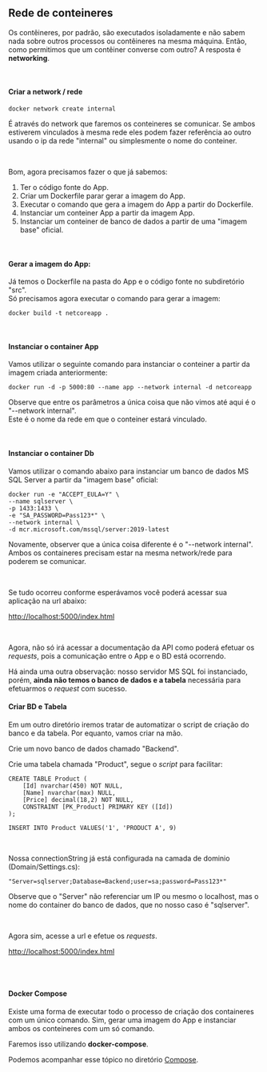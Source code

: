 ## Rede de conteineres

Os contêineres, por padrão, são executados isoladamente e não sabem nada sobre outros processos ou contêineres na mesma máquina. Então, como permitimos que um contêiner converse com outro? A resposta é **networking**.


<br>

#### Criar a network / rede
```
docker network create internal

```
É através do network que faremos os conteineres se comunicar. Se ambos estiverem vinculados à mesma rede eles podem fazer referência ao outro usando o ip da rede "internal" ou simplesmente o nome do conteiner. 


<br>

Bom, agora precisamos fazer o que já sabemos: 

1. Ter o código fonte do App.
2. Criar um Dockerfile parar gerar a imagem do App.
3. Executar o comando que gera a imagem do App a partir do Dockerfile.
4. Instanciar um conteiner App a partir da imagem App.
5. Instanciar um conteiner de banco de dados a partir de uma "imagem base" oficial.

<br>

#### Gerar a imagem do App:
Já temos o Dockerfile na pasta do App e o código fonte no subdiretório "src".  
Só precisamos agora executar o comando para gerar a imagem:  
```
docker build -t netcoreapp .
```


<br>

#### Instanciar o container App
Vamos utilizar o seguinte comando para instanciar o conteiner a partir da imagem criada anteriormente:
``` 
docker run -d -p 5000:80 --name app --network internal -d netcoreapp 
```
Observe que entre os parâmetros a única coisa que não vimos até aqui é o "--network internal".   
Este é o nome da rede em que o conteiner estará vinculado.


<br>

#### Instanciar o container Db  
Vamos utilizar o comando abaixo para instanciar um banco de dados MS SQL Server a partir da "imagem base" oficial:
```
docker run -e "ACCEPT_EULA=Y" \
--name sqlserver \
-p 1433:1433 \
-e "SA_PASSWORD=Pass123*" \
--network internal \
-d mcr.microsoft.com/mssql/server:2019-latest 
```
Novamente, observer que a única coisa diferente é o "--network internal". Ambos os containeres precisam estar na mesma network/rede para poderem se comunicar.


<br>

Se tudo ocorreu conforme esperávamos você poderá acessar sua aplicação na url abaixo:

<http://localhost:5000/index.html>

<br>

Agora, não só irá acessar a documentação da API como poderá efetuar os _requests_, pois a comunicação entre o App e o BD está ocorrendo. 

Há ainda uma outra observação: nosso servidor MS SQL foi instanciado, porém, **ainda não temos o banco de dados e a tabela** necessária para efetuarmos o _request_ com sucesso.


#### Criar BD  e Tabela

Em um outro diretório iremos tratar de automatizar o script de criação do banco e da tabela. Por equanto, vamos criar na mão. 

Crie um novo banco de dados chamado "Backend".

Crie uma tabela chamada "Product", segue o _script_ para facilitar:

```
CREATE TABLE Product (
    [Id] nvarchar(450) NOT NULL,
    [Name] nvarchar(max) NULL,
    [Price] decimal(18,2) NOT NULL,
    CONSTRAINT [PK_Product] PRIMARY KEY ([Id])
);

INSERT INTO Product VALUES('1', 'PRODUCT A', 9)
``` 

<br>

Nossa connectionString já está configurada na camada de dominio (Domain/Settings.cs):

```
"Server=sqlserver;Database=Backend;user=sa;password=Pass123*"
```

Observe que o "Server" não referenciar um IP ou mesmo o localhost, mas o nome do container do banco de dados, que no nosso caso é "sqlserver".

<br>

Agora sim, acesse a url e efetue os _requests_.

<http://localhost:5000/index.html>





<br>
<br>

#### Docker Compose 
Existe uma forma de executar todo o processo de criação dos containeres com um único comando. Sim, gerar uma imagem do App e instanciar ambos os conteineres com um só comando. 

Faremos isso utilizando **docker-compose**.

Podemos acompanhar esse tópico no diretório [Compose](https://github.com/vitormoschetta/Help-Docker/tree/main/Compose).

